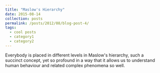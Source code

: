 ```yaml
---
title: "Maslow's Hierarchy"
date: 2015-08-14
collection: posts
permalink: /posts/2012/08/blog-post-4/
tags:
  - cool posts
  - category1
  - category2
---
```


Everybody is placed in different levels in Maslow's hierarchy, such a succinct concept, yet so profound in a way that it allows us to understand human behaviour and related complex phenomena so well.
